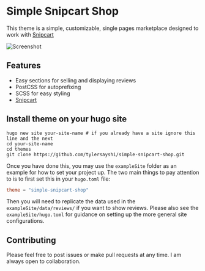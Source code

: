 # Simple Snipcart Shop

This theme is a simple, customizable, single pages marketplace designed to work with [Snipcart](https://snipcart.com)

![Screenshot](https://raw.githubusercontent.com/tylersayshi/simple-snipcart-shop/master/images/screenshot.png)

## Features

- Easy sections for selling and displaying reviews
- PostCSS for autoprefixing
- SCSS for easy styling
- [Snipcart](https://snipcart.com)

## Install theme on your hugo site

```
hugo new site your-site-name # if you already have a site ignore this line and the next
cd your-site-name
cd themes
git clone https://github.com/tylersayshi/simple-snipcart-shop.git
```

Once you have done this, you may use the `exampleSite` folder as an example for how to set your project up. The two main things to pay attention to is to first set this in your `hugo.toml` file:

```toml
theme = "simple-snipcart-shop"
```

Then you will need to replicate the data used in the `exampleSite/data/reviews/` if you want to show reviews. Please also see the `exampleSite/hugo.toml` for guidance on setting up the more general site configurations.

## Contributing

Please feel free to post issues or make pull requests at any time. I am always open to collaboration.

